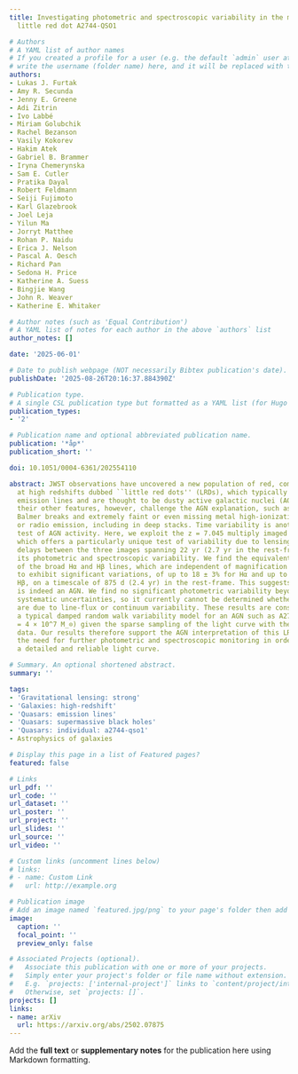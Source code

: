 ```yaml
---
title: Investigating photometric and spectroscopic variability in the multiply imaged
  little red dot A2744-QSO1

# Authors
# A YAML list of author names
# If you created a profile for a user (e.g. the default `admin` user at `content/authors/admin/`), 
# write the username (folder name) here, and it will be replaced with their full name and linked to their profile.
authors:
- Lukas J. Furtak
- Amy R. Secunda
- Jenny E. Greene
- Adi Zitrin
- Ivo Labbé
- Miriam Golubchik
- Rachel Bezanson
- Vasily Kokorev
- Hakim Atek
- Gabriel B. Brammer
- Iryna Chemerynska
- Sam E. Cutler
- Pratika Dayal
- Robert Feldmann
- Seiji Fujimoto
- Karl Glazebrook
- Joel Leja
- Yilun Ma
- Jorryt Matthee
- Rohan P. Naidu
- Erica J. Nelson
- Pascal A. Oesch
- Richard Pan
- Sedona H. Price
- Katherine A. Suess
- Bingjie Wang
- John R. Weaver
- Katherine E. Whitaker

# Author notes (such as 'Equal Contribution')
# A YAML list of notes for each author in the above `authors` list
author_notes: []

date: '2025-06-01'

# Date to publish webpage (NOT necessarily Bibtex publication's date).
publishDate: '2025-08-26T20:16:37.884390Z'

# Publication type.
# A single CSL publication type but formatted as a YAML list (for Hugo requirements).
publication_types:
- '2'

# Publication name and optional abbreviated publication name.
publication: '*åp*'
publication_short: ''

doi: 10.1051/0004-6361/202554110

abstract: JWST observations have uncovered a new population of red, compact objects
  at high redshifts dubbed ``little red dots'' (LRDs), which typically show broad
  emission lines and are thought to be dusty active galactic nuclei (AGNs). Some of
  their other features, however, challenge the AGN explanation, such as prominent
  Balmer breaks and extremely faint or even missing metal high-ionization lines, X-ray,
  or radio emission, including in deep stacks. Time variability is another robust
  test of AGN activity. Here, we exploit the z = 7.045 multiply imaged LRD A2744-QSO1,
  which offers a particularly unique test of variability due to lensing-induced time
  delays between the three images spanning 22 yr (2.7 yr in the rest-frame), to investigate
  its photometric and spectroscopic variability. We find the equivalent widths (EWs)
  of the broad Hα and Hβ lines, which are independent of magnification and other systematics,
  to exhibit significant variations, of up to 18 ± 3% for Hα and up to 22 ± 8% in
  Hβ, on a timescale of 875 d (2.4 yr) in the rest-frame. This suggests that A2744-QSO1
  is indeed an AGN. We find no significant photometric variability beyond the limiting
  systematic uncertainties, so it currently cannot be determined whether the EW variations
  are due to line-flux or continuum variability. These results are consistent with
  a typical damped random walk variability model for an AGN such as A2744-QSO1 (M_BH
  = 4 × 10^7 M_⊙) given the sparse sampling of the light curve with the available
  data. Our results therefore support the AGN interpretation of this LRD, and highlight
  the need for further photometric and spectroscopic monitoring in order to build
  a detailed and reliable light curve.

# Summary. An optional shortened abstract.
summary: ''

tags:
- 'Gravitational lensing: strong'
- 'Galaxies: high-redshift'
- 'Quasars: emission lines'
- 'Quasars: supermassive black holes'
- 'Quasars: individual: a2744-qso1'
- Astrophysics of galaxies

# Display this page in a list of Featured pages?
featured: false

# Links
url_pdf: ''
url_code: ''
url_dataset: ''
url_poster: ''
url_project: ''
url_slides: ''
url_source: ''
url_video: ''

# Custom links (uncomment lines below)
# links:
# - name: Custom Link
#   url: http://example.org

# Publication image
# Add an image named `featured.jpg/png` to your page's folder then add a caption below.
image:
  caption: ''
  focal_point: ''
  preview_only: false

# Associated Projects (optional).
#   Associate this publication with one or more of your projects.
#   Simply enter your project's folder or file name without extension.
#   E.g. `projects: ['internal-project']` links to `content/project/internal-project/index.md`.
#   Otherwise, set `projects: []`.
projects: []
links:
- name: arXiv
  url: https://arxiv.org/abs/2502.07875
---
```


Add the **full text** or **supplementary notes** for the publication here using Markdown formatting.
